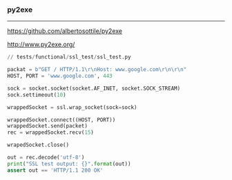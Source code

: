 ### py2exe
---
https://github.com/albertosottile/py2exe

http://www.py2exe.org/

```py
// tests/functional/ssl_test/ssl_test.py

packat = b"GET / HTTP/1.1\r\nHost: www.google.com\r\n\r\n"
HOST, PORT = 'www.google.com', 443

sock = socket.socket(socket.AF_INET, socket.SOCK_STREAM)
sock.settimeout(10)

wrappedSocket = ssl.wrap_socket(sock=sock)

wrappedSocket.connect((HOST, PORT))
wrappedSocket.send(packet)
rec = wrappedSocket.recv(15)

wrapedSocket.close()

out = rec.decode('utf-8')
print("SSL test output: {}".format(out))
assert out == 'HTTP/1.1 200 OK'
```

```
```

```
```

